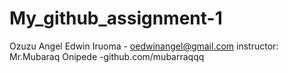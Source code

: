 # My_github_assignment-1
Ozuzu Angel Edwin Iruoma  - oedwinangel@gmail.com
instructor: Mr.Mubaraq Onipede -github.com/mubarraqqq   
 

